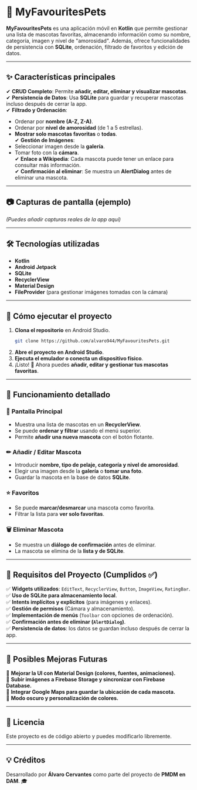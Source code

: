 # 🐾 MyFavouritesPets

**MyFavouritesPets** es una aplicación móvil en **Kotlin** que permite gestionar una lista de mascotas favoritas, almacenando información como su nombre, categoría, imagen y nivel de "amorosidad". Además, ofrece funcionalidades de persistencia con **SQLite**, ordenación, filtrado de favoritos y edición de datos.

---

## ✨ **Características principales**
✔ **CRUD Completo**: Permite **añadir, editar, eliminar y visualizar mascotas**.  
✔ **Persistencia de Datos**: Usa **SQLite** para guardar y recuperar mascotas incluso después de cerrar la app.  
✔ **Filtrado y Ordenación**:  
   - Ordenar por **nombre (A-Z, Z-A)**.  
   - Ordenar por **nivel de amorosidad** (de 1 a 5 estrellas).  
   - **Mostrar solo mascotas favoritas** o **todas**.  
✔ **Gestión de Imágenes**:  
   - Seleccionar imagen desde la **galería**.  
   - Tomar foto con la **cámara**.  
✔ **Enlace a Wikipedia**: Cada mascota puede tener un enlace para consultar más información.  
✔ **Confirmación al eliminar**: Se muestra un **AlertDialog** antes de eliminar una mascota.  

---

## 📷 **Capturas de pantalla (ejemplo)**
*(Puedes añadir capturas reales de la app aquí)*  

---

## 🛠 **Tecnologías utilizadas**
- **Kotlin**
- **Android Jetpack**
- **SQLite**
- **RecyclerView**
- **Material Design**
- **FileProvider** (para gestionar imágenes tomadas con la cámara)

---

## 🚀 **Cómo ejecutar el proyecto**
1. **Clona el repositorio** en Android Studio.
   ```bash
   git clone https://github.com/alvaro944/MyFavouritesPets.git
   ```
2. **Abre el proyecto en Android Studio**.
3. **Ejecuta el emulador o conecta un dispositivo físico**.
4. ¡Listo! 🎉 Ahora puedes **añadir, editar y gestionar tus mascotas favoritas**.

---

## 🔄 **Funcionamiento detallado**
### 📌 **Pantalla Principal**
- Muestra una lista de mascotas en un **RecyclerView**.
- Se puede **ordenar y filtrar** usando el menú superior.
- Permite **añadir una nueva mascota** con el botón flotante.

### ✏ **Añadir / Editar Mascota**
- Introducir **nombre, tipo de pelaje, categoría y nivel de amorosidad**.
- Elegir una imagen desde la **galería** o **tomar una foto**.
- Guardar la mascota en la base de datos **SQLite**.

### ⭐ **Favoritos**
- Se puede **marcar/desmarcar** una mascota como favorita.
- Filtrar la lista para **ver solo favoritas**.

### 🗑 **Eliminar Mascota**
- Se muestra un **diálogo de confirmación** antes de eliminar.
- La mascota se elimina de la **lista y de SQLite**.

---

## 📌 **Requisitos del Proyecto (Cumplidos ✅)**
✅ **Widgets utilizados**: `EditText`, `RecyclerView`, `Button`, `ImageView`, `RatingBar`.  
✅ **Uso de SQLite para almacenamiento local**.  
✅ **Intents implícitos y explícitos** (para imágenes y enlaces).  
✅ **Gestión de permisos** (Cámara y almacenamiento).  
✅ **Implementación de menús** (`Toolbar` con opciones de ordenación).  
✅ **Confirmación antes de eliminar (`AlertDialog`)**.  
✅ **Persistencia de datos**: los datos se guardan incluso después de cerrar la app.  

---

## 🎯 **Posibles Mejoras Futuras**
🔹 **Mejorar la UI con Material Design (colores, fuentes, animaciones).**  
🔹 **Subir imágenes a Firebase Storage y sincronizar con Firebase Database.**  
🔹 **Integrar Google Maps para guardar la ubicación de cada mascota.**  
🔹 **Modo oscuro y personalización de colores.**  

---

## 📄 **Licencia**
Este proyecto es de código abierto y puedes modificarlo libremente.  

---

## 💡 **Créditos**
Desarrollado por **Álvaro Cervantes** como parte del proyecto de **PMDM en DAM**. 🎓  
